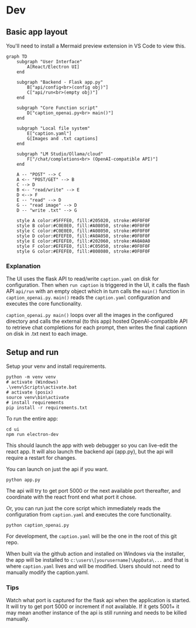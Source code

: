 # Dev

## Basic app layout

You'll need to install a Mermaid preview extension in VS Code to view this. 

```mermaid
graph TD
    subgraph "User Interface"
        A[React/Electron UI]
    end

    subgraph "Backend - Flask app.py"
        B["api/config<br>(config obj)"]
        C["api/run<br>(empty obj)"]
    end

    subgraph "Core Function script"
        D["caption_openai.py<br> main()"]
    end

    subgraph "Local file system"
        E["caption.yaml"]
        G[Images and .txt captions]
    end

    subgraph "LM Studio/Ollama/cloud"
        F["/chat/completions<br> (OpenAI-compatible API)"]
    end

    A -- "POST" --> C
    A <-- "POST/GET" --> B
    C --> D
    B <-- "read/write" --> E
    D <--> F
    E -- "read" --> D
    G -- "read image" --> D
    D -- "write .txt" --> G

    style A color:#5FFFE0, fill:#205020, stroke:#0F0F0F
    style B color:#C0E0E0, fill:#A08050, stroke:#0F0F0F
    style C color:#C0E0E0, fill:#A08050, stroke:#0F0F0F
    style D color:#EFEFE0, fill:#A0A050, stroke:#0F0F0F
    style E color:#EFEFE0, fill:#202060, stroke:#A0A0A0
    style F color:#EFEFE0, fill:#C05050, stroke:#0F0F0F
    style G color:#EFEFE0, fill:#808080, stroke:#0F0F0F
```
### Explanation

The UI uses the flask API to read/write `caption.yaml` on disk for configuration. Then when `run caption` is triggered in the UI, it calls the flash API `api/run` with an empty object which in turn calls the `main()` function in  `caption_openai.py`. `main()` reads the `caption.yaml` configuration and executes the core functionality.

`caption_openai.py main()` loops over all the images in the configured directory and calls the external (to this app) hosted OpenAI-compatible API to retrieve chat completions for each prompt, then writes the final captionn on disk in .txt next to each image.

## Setup and run

Setup your venv and install requirements.

    python -m venv venv
    # activate (Windows)
    .\venv\Scripts\activate.bat
    # activate (posix)
    source venv\bin\activate
    # install requirements
    pip install -r requirements.txt

To run the entire app:
    
    cd ui
    npm run electron-dev

This should launch the app with web debugger so you can live-edit the react app.  It will also launch the backend api (app.py), but the api will require a restart for changes.

You can launch on just the api if you want.

    python app.py

The api will try to get port 5000 or the next available port thereafter, and coordinate with the react front end what port it chose.

Or, you can run just the core script which immediately reads the configuration from `caption.yaml` and executes the core functionality.

    python caption_openai.py

For development, the `caption.yaml` will be the one in the root of this git repo.

When built via the github action and installed on Windows via the installer, the app will be installed to `c:\users\[yourusername]\AppData\...` and that is where `caption.yaml` lives and will be modified. Users should not need to manually modify the caption.yaml.

### Tips

Watch what port is captured for the flask api when the application is started.  It will try to get port 5000 or increment if not available.  If it gets 5001+ it may mean another instance of the api is still running and needs to be killed manually.